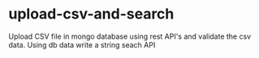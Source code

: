 # upload-csv-and-search
Upload CSV file in mongo database using rest API's and validate the csv data. Using db data write a string seach API
